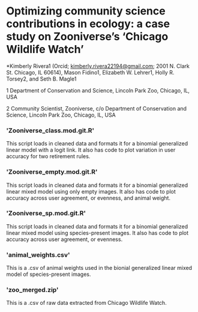 # Optimizing community science contributions in ecology: a case study on Zooniverse’s ‘Chicago Wildlife Watch’
*Kimberly Rivera1 (Orcid; kimberly.rivera22194@gmail.com; 2001 N. Clark St. Chicago, IL 60614), Mason Fidino1, Elizabeth W. Lehrer1, Holly R. Torsey2, and Seth B. Magle1 

1 Department of Conservation and Science, Lincoln Park Zoo, Chicago, IL, USA

2 Community Scientist, Zooniverse, c/o Department of Conservation and Science, Lincoln Park Zoo, Chicago, IL, USA

### 'Zooniverse_class.mod.git.R' 
This script loads in cleaned data and formats it for a binomial generalized linear model with a logit link. It also has code to plot variation in user accuracy for two retirement rules.

### 'Zooniverse_empty.mod.git.R' 
This script loads in cleaned data and formats it for a binomial generalized linear mixed model using only empty images. It also has code to plot accuracy across user agreement, or evenness, and animal weight.

### 'Zooniverse_sp.mod.git.R' 
This script loads in cleaned data and formats it for a binomial generalized linear mixed model using species-present images. It also has code to plot accuracy across user agreement, or evenness.

### 'animal_weights.csv' 
This is a .csv of animal weights used in the bionial generalized linear mixed model of species-present images.

### 'zoo_merged.zip' 
This is a .csv of raw data extracted from Chicago Wildlife Watch.



